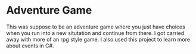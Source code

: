 # Adventure Game
This was suppose to be an adventure game where you just have choices when you run into a new situtation and continue from there. I got carried away with more of an rpg style game. I also used this project to learn more about events in C#.
